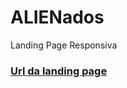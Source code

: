# ALIENados
Landing Page Responsiva

### [Url da landing page](https://landingalienados.netlify.app)
